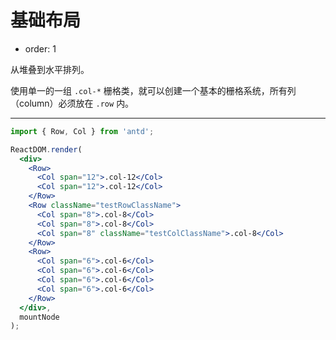 # 基础布局

- order: 1

从堆叠到水平排列。

使用单一的一组 `.col-*` 栅格类，就可以创建一个基本的栅格系统，所有列（column）必须放在 `.row` 内。

---

````jsx
import { Row, Col } from 'antd';

ReactDOM.render(
  <div>
    <Row>
      <Col span="12">.col-12</Col>
      <Col span="12">.col-12</Col>
    </Row>
    <Row className="testRowClassName">
      <Col span="8">.col-8</Col>
      <Col span="8">.col-8</Col>
      <Col span="8" className="testColClassName">.col-8</Col>
    </Row>
    <Row>
      <Col span="6">.col-6</Col>
      <Col span="6">.col-6</Col>
      <Col span="6">.col-6</Col>
      <Col span="6">.col-6</Col>
    </Row>
  </div>,
  mountNode
);
````

<style>
.testRowClassName {
	background: #f0f0f0;
}
div.testColClassName {
	background: rgba(24, 115, 216, 0.9);
}
</style>
